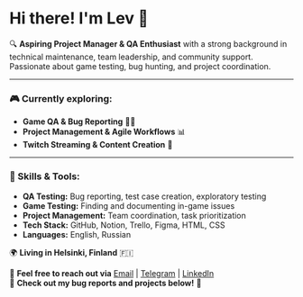 # Hi there! I'm Lev 👋

🔍 **Aspiring Project Manager & QA Enthusiast** with a strong background in technical maintenance, team leadership, and community support. Passionate about game testing, bug hunting, and project coordination.

---

### 🎮 Currently exploring:
- **Game QA & Bug Reporting** 🕵️‍♂️
- **Project Management & Agile Workflows** 📊
- **Twitch Streaming & Content Creation** 🎥

---

### 📌 Skills & Tools:
- **QA Testing:** Bug reporting, test case creation, exploratory testing
- **Game Testing:** Finding and documenting in-game issues
- **Project Management:** Team coordination, task prioritization
- **Tech Stack:** GitHub, Notion, Trello, Figma, HTML, CSS
- **Languages:** English, Russian

🌍 **Living in Helsinki, Finland** 🇫🇮

📩 **Feel free to reach out via** [Email](mailto:leo.lileyko@gmail.com) | [Telegram](https://t.me/heikkoutesi) | [LinkedIn](https://www.linkedin.com/in/leo-lileyko-7394ab25a/)  
📂 **Check out my bug reports and projects below!** 👀

